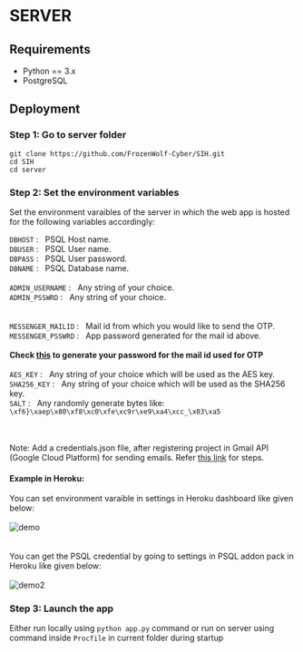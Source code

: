 # SERVER

## Requirements
* Python == 3.x
* PostgreSQL

## Deployment

### Step 1: Go to server folder
```shell
git clone https://github.com/FrozenWolf-Cyber/SIH.git
cd SIH
cd server
```

### Step 2: Set the environment variables

Set the environment varaibles of the server in which the web app is hosted for the following variables accordingly:

```DBHOST```&nbsp;:&nbsp;&nbsp; PSQL Host name.<br />
```DBUSER```&nbsp;:&nbsp;&nbsp; PSQL User name.<br />
```DBPASS```&nbsp;:&nbsp;&nbsp; PSQL User password.<br />
```DBNAME```&nbsp;:&nbsp;&nbsp; PSQL Database name.<br />
<br />
```ADMIN_USERNAME```&nbsp;:&nbsp;&nbsp; Any string of your choice.<br />
```ADMIN_PSSWRD```&nbsp;:&nbsp;&nbsp; Any string of your choice.<br />
<br /><br />
```MESSENGER_MAILID```&nbsp;:&nbsp;&nbsp; Mail id from which you would like to send the OTP.<br />
```MESSENGER_PSSWRD```&nbsp;:&nbsp;&nbsp; App password generated for the mail id above.  <br />
<br />
**Check [this](https://levelup.gitconnected.com/an-alternative-way-to-send-emails-in-python-5630a7efbe84) to generate your password for the mail id used for OTP**
<br /><br />
```AES_KEY```&nbsp;:&nbsp;&nbsp; Any string of your choice which will be used as the AES key.<br />
```SHA256_KEY```&nbsp;:&nbsp;&nbsp; Any string of your choice which will be used as the SHA256 key.<br />
```SALT```&nbsp;:&nbsp;&nbsp; Any randomly generate bytes like: ```\xf6}\xaep\x80\xf8\xc0\xfe\xc9r\xe9\xa4\xcc_\x03\xa5```<br />
<br />
<br />

Note:
Add a credentials.json file, after registering project in Gmail API (Google Cloud Platform) for sending emails.
Refer [this link](https://mailtrap.io/blog/python-send-email-gmail/#How-to-send-an-email-with-Python-via-Gmail-SMTP) for steps.

#### Example in Heroku:
You can set environment varaible in settings in Heroku dashboard like given below:<br /><br />
![demo](https://user-images.githubusercontent.com/57902078/188234922-7439b5c4-3ae9-4772-8f8e-d2eaaf12b480.jpeg) <br /><br />
<br />You can get the PSQL credential by going to settings in PSQL addon pack in Heroku like given below:<br /><br />
![demo2](https://user-images.githubusercontent.com/57902078/188235042-17d4969d-2b78-43f6-a693-8923b5c3d678.jpg)

### Step 3: Launch the app

Either run locally using ```python app.py``` command or run on server using command inside ```Procfile``` in current folder during startup
